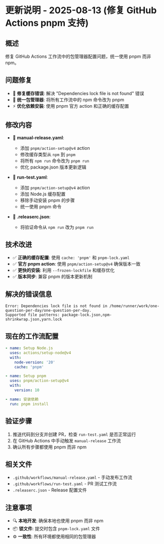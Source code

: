 # 更新说明 - 2025-08-13 (修复 GitHub Actions pnpm 支持)

## 概述

修复 GitHub Actions 工作流中的包管理器配置问题，统一使用 pnpm 而非 npm。

## 问题修复

- 🐛 **修复缓存错误**: 解决 "Dependencies lock file is not found" 错误
- 🔧 **统一包管理器**: 将所有工作流中的 npm 命令改为 pnpm
- ⚡ **优化依赖安装**: 使用 pnpm 官方 action 和正确的缓存配置

## 修改内容

- 📝 **manual-release.yaml**:

  - 添加 `pnpm/action-setup@v4` action
  - 修改缓存类型从 `npm` 到 `pnpm`
  - 将所有 `npm run` 命令改为 `pnpm run`
  - 优化 package.json 版本更新逻辑

- 📝 **run-test.yaml**:

  - 添加 `pnpm/action-setup@v4` action
  - 添加 Node.js 缓存配置
  - 移除手动安装 pnpm 的步骤
  - 统一使用 pnpm 命令

- 📝 **.releaserc.json**:
  - 将验证命令从 `npm run` 改为 `pnpm run`

## 技术改进

- ✅ **正确的缓存配置**: 使用 `cache: 'pnpm'` 和 `pnpm-lock.yaml`
- ✅ **官方 pnpm action**: 使用 `pnpm/action-setup@v4` 确保版本一致
- ✅ **更快的安装**: 利用 `--frozen-lockfile` 和缓存优化
- ✅ **版本同步**: 兼容 pnpm 的版本更新机制

## 解决的错误信息

```
Error: Dependencies lock file is not found in /home/runner/work/one-question-per-day/one-question-per-day.
Supported file patterns: package-lock.json,npm-shrinkwrap.json,yarn.lock
```

## 现在的工作流配置

```yaml
- name: Setup Node.js
  uses: actions/setup-node@v4
  with:
    node-version: '20'
    cache: 'pnpm'

- name: Setup pnpm
  uses: pnpm/action-setup@v4
  with:
    version: 10

- name: 安装依赖
  run: pnpm install
```

## 验证步骤

1. 推送代码到分支并创建 PR，检查 `run-test.yaml` 是否正常运行
2. 在 GitHub Actions 中手动触发 `manual-release` 工作流
3. 确认所有步骤都使用 pnpm 而非 npm

## 相关文件

- `.github/workflows/manual-release.yaml` - 手动发布工作流
- `.github/workflows/run-test.yaml` - PR 测试工作流
- `.releaserc.json` - Release 配置文件

## 注意事项

- 🔍 **本地开发**: 确保本地也使用 pnpm 而非 npm
- 📦 **锁文件**: 提交时包含 `pnpm-lock.yaml` 文件
- ⚙️ **一致性**: 所有环境都使用相同的包管理器
